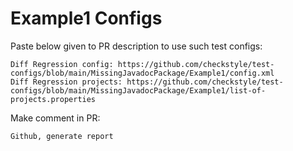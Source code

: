 # Example1 Configs
Paste below given to PR description to use such test configs:
```
Diff Regression config: https://github.com/checkstyle/test-configs/blob/main/MissingJavadocPackage/Example1/config.xml
Diff Regression projects: https://github.com/checkstyle/test-configs/blob/main/MissingJavadocPackage/Example1/list-of-projects.properties
```
Make comment in PR:
```
Github, generate report
```
